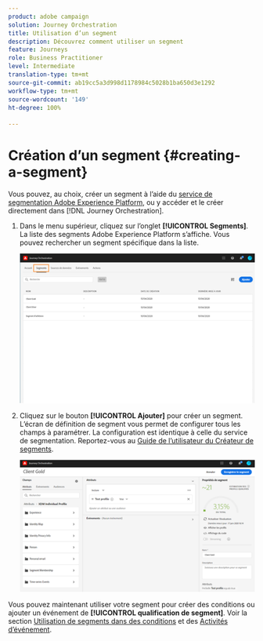 ```yaml
---
product: adobe campaign
solution: Journey Orchestration
title: Utilisation d’un segment
description: Découvrez comment utiliser un segment
feature: Journeys
role: Business Practitioner
level: Intermediate
translation-type: tm+mt
source-git-commit: ab19cc5a3d998d1178984c5028b1ba650d3e1292
workflow-type: tm+mt
source-wordcount: '149'
ht-degree: 100%

---
```




# Création d’un segment {#creating-a-segment}

Vous pouvez, au choix, créer un segment à l’aide du [service de segmentation Adobe Experience Platform](https://docs.adobe.com/content/help/fr-FR/experience-platform/segmentation/home.html), ou y accéder et le créer directement dans [!DNL Journey Orchestration].

1. Dans le menu supérieur, cliquez sur l’onglet **[!UICONTROL Segments]**. La liste des segments Adobe Experience Platform s’affiche. Vous pouvez rechercher un segment spécifique dans la liste.

   ![](../assets/segment1.png)

1. Cliquez sur le bouton **[!UICONTROL Ajouter]** pour créer un segment. L’écran de définition de segment vous permet de configurer tous les champs à paramétrer. La configuration est identique à celle du service de segmentation. Reportez-vous au [Guide de l’utilisateur du Créateur de segments](https://docs.adobe.com/content/help/fr-FR/experience-platform/segmentation/ui/overview.html).

   ![](../assets/segment2.png)

Vous pouvez maintenant utiliser votre segment pour créer des conditions ou ajouter un événement de **[!UICONTROL qualification de segment]**. Voir la section [Utilisation de segments dans des conditions](../segment/using-a-segment.md) et des [Activités d’événement](../building-journeys/segment-qualification-events.md).
